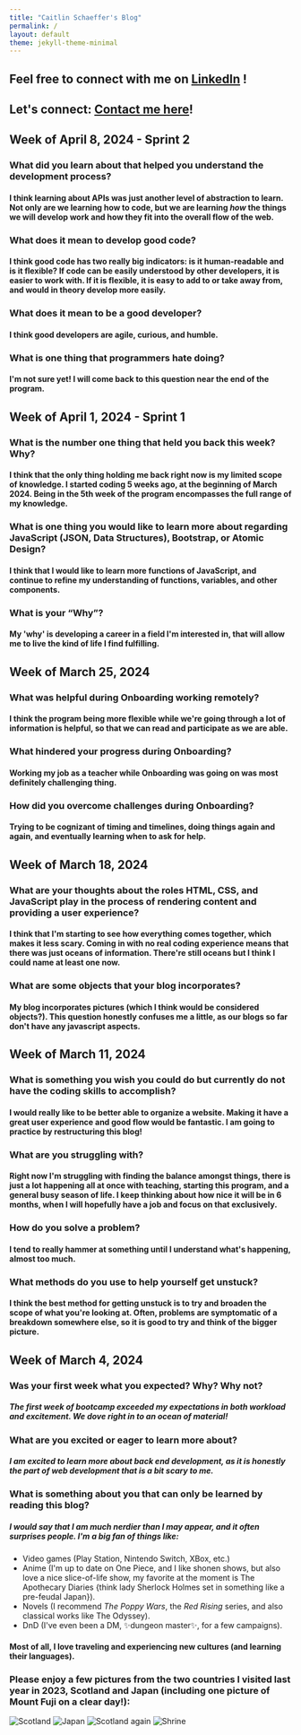```yaml
---
title: "Caitlin Schaeffer's Blog"
permalink: /
layout: default
theme: jekyll-theme-minimal
---
```

## Feel free to connect with me on [LinkedIn](https://www.linkedin.com/in/caitlin-schaeffer-125668153) !
## Let's connect: [Contact me here](https://caitlinschaef.github.io/contact.html)!

## Week of April 8, 2024 - Sprint 2
### What did you learn about that helped you understand the development process?
#### I think learning about APIs was just another level of abstraction to learn. Not only are we learning how to code, but we are learning *how* the things we will develop work and how they fit into the overall flow of the web.

### What does it mean to develop good code?
#### I think good code has two really big indicators: is it human-readable and is it flexible? If code can be easily understood by other developers, it is easier to work with. If it is flexible, it is easy to add to or take away from, and would in theory develop more easily.

### What does it mean to be a good developer?
#### I think good developers are agile, curious, and humble. 

### What is one thing that programmers hate doing?
#### I'm not sure yet! I will come back to this question near the end of the program.


## Week of April 1, 2024 - Sprint 1
### What is the number one thing that held you back this week? Why?
#### I think that the only thing holding me back right now is my limited scope of knowledge. I started coding 5 weeks ago, at the beginning of March 2024. Being in the 5th week of the program encompasses the full range of my knowledge. 

### What is one thing you would like to learn more about regarding JavaScript (JSON, Data Structures), Bootstrap, or Atomic Design?
#### I think that I would like to learn more functions of JavaScript, and continue to refine my understanding of functions, variables, and other components. 

### What is your “Why”?
#### My 'why' is developing a career in a field I'm interested in, that will allow me to live the kind of life I find fulfilling. 


## Week of March 25, 2024
### What was helpful during Onboarding working remotely?
#### I think the program being more flexible while we're going through a lot of information is helpful, so that we can read and participate as we are able.

### What hindered your progress during Onboarding?
#### Working my job as a teacher while Onboarding was going on was most definitely challenging thing. 

### How did you overcome challenges during Onboarding?
#### Trying to be cognizant of timing and timelines, doing things again and again, and eventually learning when to ask for help. 

## Week of March 18, 2024
### What are your thoughts about the roles HTML, CSS, and JavaScript play in the process of rendering content and providing a user experience?
#### I think that I'm starting to see how everything comes together, which makes it less scary. Coming in with no real coding experience means that there was just oceans of information. There're still oceans but I think I could name at least one now.

### What are some objects that your blog incorporates?
#### My blog incorporates pictures (which I think would be considered objects?). This question honestly confuses me a little, as our blogs so far don't have any javascript aspects. 

## Week of March 11, 2024
### What is something you wish you could do but currently do not have the coding skills to accomplish?
#### I would really like to be better able to organize a website. Making it have a great user experience and good flow would be fantastic. I am going to practice by restructuring this blog!

### What are you struggling with?
#### Right now I'm struggling with finding the balance amongst things, there is just a lot happening all at once with teaching, starting this program, and a general busy season of life. I keep thinking about how nice it will be in 6 months, when I will hopefully have a job and focus on that exclusively.

### How do you solve a problem? 
#### I tend to really hammer at something until I understand what's happening, almost too much. 

### What methods do you use to help yourself get unstuck?
#### I think the best method for getting unstuck is to try and broaden the scope of what you're looking at. Often, problems are symptomatic of a breakdown somewhere else, so it is good to try and think of the bigger picture. 

## Week of March 4, 2024
### Was your first week what you expected? Why? Why not?
##### The first week of bootcamp exceeded my expectations in both workload and excitement. We dove right in to an ocean of material! 
### What are you excited or eager to learn more about?
##### I am excited to learn more about back end development, as it is honestly the part of web development that is a bit scary to me. 
### What is something about you that can only be learned by reading this blog?
##### I would say that I am much nerdier than I may appear, and it often surprises people. I'm a big fan of things like:
*   Video games (Play Station, Nintendo Switch, XBox, etc.)
*   Anime (I'm up to date on One Piece, and I like shonen shows, but also love a nice slice-of-life show, my favorite at the moment is The Apothecary Diaries {think lady Sherlock Holmes set in something like a pre-feudal Japan}).
*   Novels (I recommend *The Poppy Wars*, the *Red Rising* series, and also classical works like The Odyssey).
*   DnD (I've even been a DM, ✨dungeon master✨, for a few campaigns).

#### Most of all, I love traveling and experiencing new cultures (and learning their languages). 

### Please enjoy a few pictures from the two countries I visited last year in 2023, Scotland and Japan (including one picture of Mount Fuji on a clear day!):
![Scotland](docs/assets/css/DAB11812-53C9-4AFB-B670-DD01B69FC601.jpeg)
![Japan](docs/assets/css/IMG_7921.jpeg)
![Scotland again](docs/assets/css/IMG_6625.jpeg)
![Shrine](docs/assets/css/4AFF128E-C1AC-4612-BD47-23956700FE1F.jpeg)
